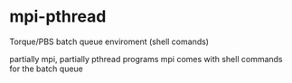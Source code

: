 # mpi-pthread
Torque/PBS batch queue enviroment (shell comands)
                                                                                                               
partially mpi, partially pthread programs
mpi comes with shell commands for the batch queue
